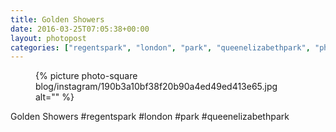 ```yaml
---
title: Golden Showers
date: 2016-03-25T07:05:38+00:00
layout: photopost
categories: ["regentspark", "london", "park", "queenelizabethpark", "photos", "instagram"]
---
```


<figure class="photo photo--square">
  {% picture photo-square blog/instagram/190b3a10bf38f20b90a4ed49ed413e65.jpg alt="" %}
</figure>

Golden Showers
#regentspark #london #park #queenelizabethpark
